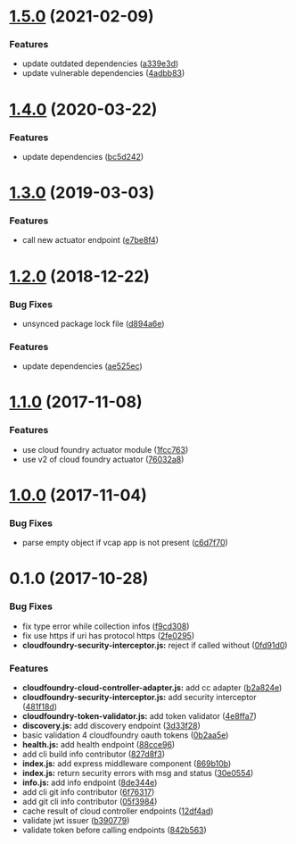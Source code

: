 # [1.5.0](https://github.com/stfsy/express-cloudfoundry-actuator-middleware/compare/v1.4.0...v1.5.0) (2021-02-09)


### Features

* update outdated dependencies ([a339e3d](https://github.com/stfsy/express-cloudfoundry-actuator-middleware/commit/a339e3d95db17d4e2f4587047361c8f52e6390e9))
* update vulnerable dependencies ([4adbb83](https://github.com/stfsy/express-cloudfoundry-actuator-middleware/commit/4adbb83149516ea102f6788e3f6d27fb5aa35757))



<a name="1.4.0"></a>
# [1.4.0](https://github.com/stfsy/express-cloudfoundry-actuator-middleware/compare/v1.3.0...v1.4.0) (2020-03-22)


### Features

* update dependencies ([bc5d242](https://github.com/stfsy/express-cloudfoundry-actuator-middleware/commit/bc5d242))



<a name="1.3.0"></a>
# [1.3.0](https://github.com/stfsy/express-cloudfoundry-actuator-middleware/compare/v1.2.0...v1.3.0) (2019-03-03)


### Features

* call new actuator endpoint ([e7be8f4](https://github.com/stfsy/express-cloudfoundry-actuator-middleware/commit/e7be8f4))



<a name="1.2.0"></a>
# [1.2.0](https://github.com/stfsy/express-cloudfoundry-actuator-middleware/compare/v1.1.0...v1.2.0) (2018-12-22)


### Bug Fixes

* unsynced package lock file ([d894a6e](https://github.com/stfsy/express-cloudfoundry-actuator-middleware/commit/d894a6e))


### Features

* update dependencies ([ae525ec](https://github.com/stfsy/express-cloudfoundry-actuator-middleware/commit/ae525ec))



<a name="1.1.0"></a>
# [1.1.0](https://github.com/stfsy/express-cloudfoundry-actuator-middleware/compare/v1.0.0...v1.1.0) (2017-11-08)


### Features

* use cloud foundry actuator module ([1fcc763](https://github.com/stfsy/express-cloudfoundry-actuator-middleware/commit/1fcc763))
* use v2 of cloud foundry actuator ([76032a8](https://github.com/stfsy/express-cloudfoundry-actuator-middleware/commit/76032a8))



<a name="1.0.0"></a>
# [1.0.0](https://github.com/stfsy/express-cloudfoundry-actuator-middleware/compare/v0.1.0...v1.0.0) (2017-11-04)


### Bug Fixes

* parse empty object if vcap app is not present ([c6d7f70](https://github.com/stfsy/express-cloudfoundry-actuator-middleware/commit/c6d7f70))



<a name="0.1.0"></a>
# 0.1.0 (2017-10-28)


### Bug Fixes

* fix type error while collection infos ([f9cd308](https://github.com/stfsy/express-cloudfoundry-actuator-middleware/commit/f9cd308))
* fix use https if uri has protocol https ([2fe0295](https://github.com/stfsy/express-cloudfoundry-actuator-middleware/commit/2fe0295))
* **cloudfoundry-security-interceptor.js:** reject if called without ([0fd91d0](https://github.com/stfsy/express-cloudfoundry-actuator-middleware/commit/0fd91d0))


### Features

* **cloudfoundry-cloud-controller-adapter.js:** add cc adapter ([b2a824e](https://github.com/stfsy/express-cloudfoundry-actuator-middleware/commit/b2a824e))
* **cloudfoundry-security-interceptor.js:** add security interceptor ([481f18d](https://github.com/stfsy/express-cloudfoundry-actuator-middleware/commit/481f18d))
* **cloudfoundry-token-validator.js:** add token validator ([4e8ffa7](https://github.com/stfsy/express-cloudfoundry-actuator-middleware/commit/4e8ffa7))
* **discovery.js:** add discovery endpoint ([3d33f28](https://github.com/stfsy/express-cloudfoundry-actuator-middleware/commit/3d33f28))
* basic validation 4 cloudfoundry oauth tokens ([0b2aa5e](https://github.com/stfsy/express-cloudfoundry-actuator-middleware/commit/0b2aa5e))
* **health.js:** add health endpoint ([88cce96](https://github.com/stfsy/express-cloudfoundry-actuator-middleware/commit/88cce96))
* add cli build info contributor ([827d8f3](https://github.com/stfsy/express-cloudfoundry-actuator-middleware/commit/827d8f3))
* **index.js:** add express middleware component ([869b10b](https://github.com/stfsy/express-cloudfoundry-actuator-middleware/commit/869b10b))
* **index.js:** return security errors with msg and status ([30e0554](https://github.com/stfsy/express-cloudfoundry-actuator-middleware/commit/30e0554))
* **info.js:** add info endpoint ([8de344e](https://github.com/stfsy/express-cloudfoundry-actuator-middleware/commit/8de344e))
* add cli git info contributor ([6f76317](https://github.com/stfsy/express-cloudfoundry-actuator-middleware/commit/6f76317))
* add git cli info contributor ([05f3984](https://github.com/stfsy/express-cloudfoundry-actuator-middleware/commit/05f3984))
* cache result of cloud controller endpoints ([12df4ad](https://github.com/stfsy/express-cloudfoundry-actuator-middleware/commit/12df4ad))
* validate jwt issuer ([b390779](https://github.com/stfsy/express-cloudfoundry-actuator-middleware/commit/b390779))
* validate token before calling endpoints ([842b563](https://github.com/stfsy/express-cloudfoundry-actuator-middleware/commit/842b563))



